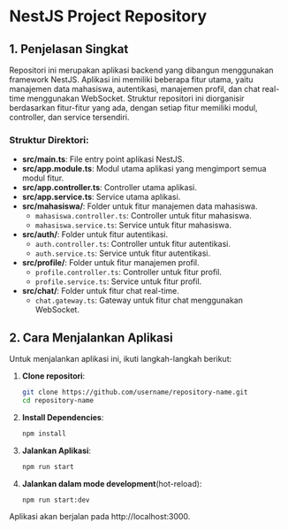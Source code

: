 # NestJS Project Repository

## 1. Penjelasan Singkat

Repositori ini merupakan aplikasi backend yang dibangun menggunakan framework NestJS. Aplikasi ini memiliki beberapa fitur utama, yaitu manajemen data mahasiswa, autentikasi, manajemen profil, dan chat real-time menggunakan WebSocket. Struktur repositori ini diorganisir berdasarkan fitur-fitur yang ada, dengan setiap fitur memiliki modul, controller, dan service tersendiri.

### Struktur Direktori:
- **src/main.ts**: File entry point aplikasi NestJS.
- **src/app.module.ts**: Modul utama aplikasi yang mengimport semua modul fitur.
- **src/app.controller.ts**: Controller utama aplikasi.
- **src/app.service.ts**: Service utama aplikasi.
- **src/mahasiswa/**: Folder untuk fitur manajemen data mahasiswa.
  - `mahasiswa.controller.ts`: Controller untuk fitur mahasiswa.
  - `mahasiswa.service.ts`: Service untuk fitur mahasiswa.
- **src/auth/**: Folder untuk fitur autentikasi.
  - `auth.controller.ts`: Controller untuk fitur autentikasi.
  - `auth.service.ts`: Service untuk fitur autentikasi.
- **src/profile/**: Folder untuk fitur manajemen profil.
  - `profile.controller.ts`: Controller untuk fitur profil.
  - `profile.service.ts`: Service untuk fitur profil.
- **src/chat/**: Folder untuk fitur chat real-time.
  - `chat.gateway.ts`: Gateway untuk fitur chat menggunakan WebSocket.

## 2. Cara Menjalankan Aplikasi

Untuk menjalankan aplikasi ini, ikuti langkah-langkah berikut:

1. **Clone repositori**:
   ```bash
   git clone https://github.com/username/repository-name.git
   cd repository-name
2. **Install Dependencies**:
    ```bash
    npm install
4. **Jalankan Aplikasi**:
    ```bash
    npm run start
5. **Jalankan dalam mode development**(hot-reload):
   ```bash
   npm run start:dev
Aplikasi akan berjalan pada http://localhost:3000.

